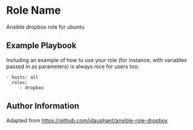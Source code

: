 Role Name
=========

Ansible dropbox role for ubuntu

Example Playbook
----------------

Including an example of how to use your role (for instance, with
variables passed in as parameters) is always nice for users too:

    - hosts: all
      roles:
         - dropbox

Author Information
------------------

Adapted from https://github.com/jdauphant/ansible-role-dropbox
